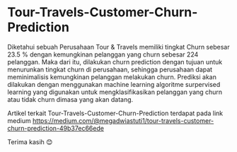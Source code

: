 # Tour-Travels-Customer-Churn-Prediction
Diketahui sebuah Perusahaan Tour &amp; Travels memiliki tingkat Churn sebesar 23.5 % dengan kemungkinan pelanggan yang churn sebesar 224 pelanggan. Maka dari itu, dilakukan churn prediction dengan tujuan untuk menurunkan tingkat churn di perusahaan, sehingga perusahaan dapat meminimalisis kemungkinan pelanggan melakukan churn. Prediksi akan dilakukan dengan menggunakan machine learning algoritme surpervised learning yang digunakan untuk mengklasifikasikan pelanggan yang churn atau tidak churn dimasa yang akan datang.

Artikel terkait Tour-Travels-Customer-Churn-Prediction terdapat pada link medium https://medium.com/@megadwiastuti1/tour-travels-customer-churn-prediction-49b37ec66ede

Terima kasih 😊
